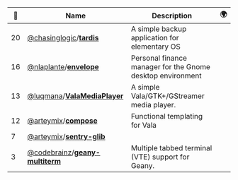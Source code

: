 |:star2: | Name | Description | 🌍|
|---|---|---|---|
|20|[@chasinglogic](https://github.com/chasinglogic)/[**tardis**](https://github.com/chasinglogic/tardis)|A simple backup application for elementary OS||
|16|[@nlaplante](https://github.com/nlaplante)/[**envelope**](https://github.com/nlaplante/envelope)|Personal finance manager for the Gnome desktop environment||
|13|[@luqmana](https://github.com/luqmana)/[**ValaMediaPlayer**](https://github.com/luqmana/ValaMediaPlayer)|A simple Vala/GTK+/GStreamer media player.||
|12|[@arteymix](https://github.com/arteymix)/[**compose**](https://github.com/arteymix/compose)|Functional templating for Vala||
|7|[@arteymix](https://github.com/arteymix)/[**sentry-glib**](https://github.com/arteymix/sentry-glib)|||
|3|[@codebrainz](https://github.com/codebrainz)/[**geany-multiterm**](https://github.com/codebrainz/geany-multiterm)|Multiple tabbed terminal (VTE) support for Geany.||


